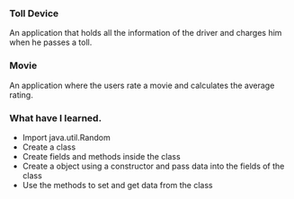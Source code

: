 ### Toll Device
An application that holds all the information of the driver and charges him when he passes a toll.

### Movie
An application where the users rate a movie and calculates the average rating.

### What have I learned.
- Import java.util.Random
- Create a class
- Create fields and methods inside the class
- Create a object using a constructor and pass data into the fields of the class
- Use the methods to set and get data from the class

